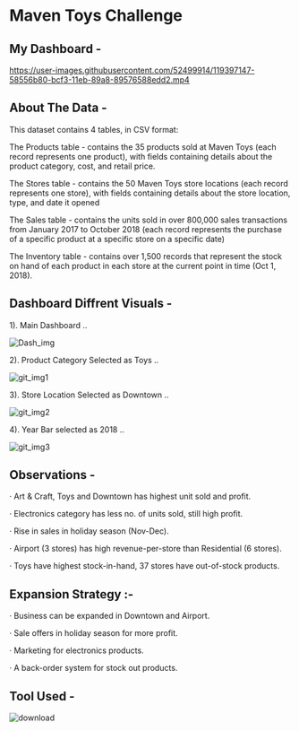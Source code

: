# Maven Toys Challenge

## My Dashboard -

https://user-images.githubusercontent.com/52499914/119397147-58556b80-bcf3-11eb-89a8-89576588edd2.mp4

## About The Data -

This dataset contains 4 tables, in CSV format:

The Products table - contains the 35 products sold at Maven Toys (each record represents one product), with fields containing details about the product category, cost, and retail price.

The Stores table - contains the 50 Maven Toys store locations (each record represents one store), with fields containing details about the store location, type, and date it opened

The Sales table - contains the units sold in over 800,000 sales transactions from January 2017 to October 2018 (each record represents the purchase of a specific product at a specific store on a specific date)

The Inventory table - contains over 1,500 records that represent the stock on hand of each product in each store at the current point in time (Oct 1, 2018).

## Dashboard Diffrent Visuals -

1). Main Dashboard ..

![Dash_img](https://user-images.githubusercontent.com/52499914/119385954-83848e80-bce4-11eb-8a33-c80c1e898029.png)

2). Product Category Selected as Toys ..

![git_img1](https://user-images.githubusercontent.com/52499914/119386014-9a2ae580-bce4-11eb-9529-3fbb924b3350.png)

3). Store Location Selected as Downtown ..

![git_img2](https://user-images.githubusercontent.com/52499914/119386079-ad3db580-bce4-11eb-9a87-99e7c14049a8.png)

4). Year Bar selected as 2018 ..
 
![git_img3](https://user-images.githubusercontent.com/52499914/119386125-b75fb400-bce4-11eb-8b96-cabbd6ed0518.png)

## Observations -

· Art & Craft, Toys and Downtown has highest unit sold and profit.

· Electronics category has  less no. of units sold, still high profit.

· Rise in sales in holiday season (Nov-Dec).

· Airport (3 stores) has high revenue-per-store than Residential (6 stores). 

· Toys have highest stock-in-hand, 37 stores have out-of-stock products.

## Expansion Strategy :- 

· Business can be expanded in Downtown and Airport.

· Sale offers in holiday season for more profit.

· Marketing for electronics products.

· A back-order system for stock out products.

## Tool Used - 

![download](https://user-images.githubusercontent.com/52499914/119385496-d3af2100-bce3-11eb-835e-be743cfdd0ca.png)

